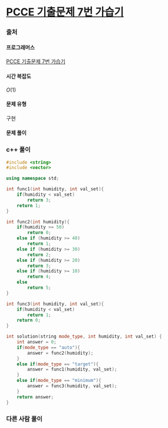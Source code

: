 # [PCCE 기출문제 7번 가습기](https://school.programmers.co.kr/learn/courses/30/lessons/250127)

### 출처
#### 프로그래머스
[PCCE 기출문제 7번 가습기](https://school.programmers.co.kr/learn/courses/30/lessons/250127)

#### 시간 복잡도
$`O(1)`$

#### 문제 유형
구현

#### 문제 풀이

### c++ 풀이
```c++
#include <string>
#include <vector>

using namespace std;

int func1(int humidity, int val_set){
    if(humidity < val_set)
        return 3;
    return 1;
}

int func2(int humidity){
    if(humidity >= 50)
        return 0;
    else if (humidity >= 40)
        return 1;
    else if (humidity >= 30)
        return 2;
    else if (humidity >= 20)
        return 3;
    else if (humidity >= 10)
        return 4;
    else
        return 5;
}

int func3(int humidity, int val_set){
    if(humidity < val_set)
        return 1;
    return 0;
}

int solution(string mode_type, int humidity, int val_set) {
    int answer = 0;
    if(mode_type == "auto"){
        answer = func2(humidity);
    }
    else if(mode_type == "target"){
        answer = func1(humidity, val_set);
    }
    else if(mode_type == "minimum"){
        answer = func3(humidity, val_set);
    }
    return answer;
}
```

### 다른 사람 풀이
```c++

```